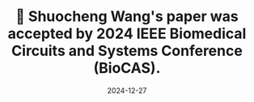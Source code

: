 ---
title: 🎉 Shuocheng Wang's paper was accepted by 2024 IEEE Biomedical Circuits and Systems Conference (BioCAS).
summary: The title is A Lightweight CNN for Detail Enhancement and Color Correction of Low-Light Capsule Endoscopy, and the URL is https://ieeexplore.ieee.org/abstract/document/10798350.
date: 2024-12-27

# Featured image
# Place an image named `featured.jpg/png` in this page's folder and customize its options here.
# image:
#   caption: 'Image credit: [**Unsplash**](https://unsplash.com)'

authors:
  - Jiaming Liu

tags:
  - Academic
---